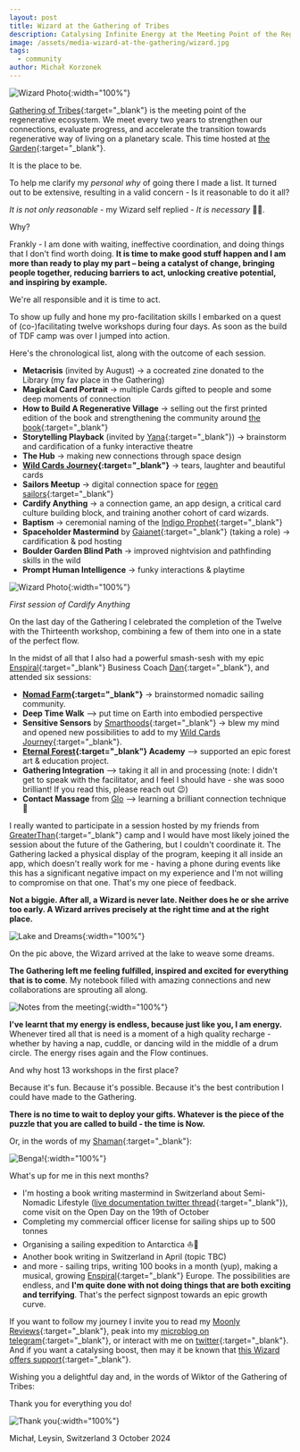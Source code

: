 ```yaml
---
layout: post
title: Wizard at the Gathering of Tribes
description: Catalysing Infinite Energy at the Meeting Point of the Regenerative Ecosystem
image: /assets/media-wizard-at-the-gathering/wizard.jpg
tags:
  - community
author: Michał Korzonek
---
```


![Wizard Photo](/assets/media-wizard-of-the-gathering/wizard.jpg){:width="100%"}

[Gathering of Tribes](https://gatheringoftribes.earth/){:target="_blank"} is the meeting point of the regenerative ecosystem. We meet every two years to strengthen our connections, evaluate progress, and accelerate the transition towards regenerative way of living on a planetary scale. This time hosted at [the Garden](https://labs.thegarden.pt/){:target="_blank"}.

It is the place to be.

To help me clarify my *personal why* of going there I made a list. It turned out to be extensive, resulting in a valid concern - Is it reasonable to do it all?

*It is not only reasonable* - my Wizard self replied - *It is necessary* 🧙‍♂️.

Why?

Frankly - I am done with waiting, ineffective coordination, and doing things that I don't find worth doing. **It is time to make good stuff happen and I am more than ready to play my part – being a catalyst of change, bringing people together, reducing barriers to act, unlocking creative potential, and inspiring by example.**

We're all responsible and it is time to act.

To show up fully and hone my pro-facilitation skills I embarked on a quest of (co-)facilitating twelve workshops during four days. As soon as the build of TDF camp was over I jumped into action.

Here's the chronological list, along with the outcome of each session.

- **Metacrisis** (invited by August) -> a cocreated zine donated to the Library (my fav place in the Gathering)
- **Magickal Card Portrait** -> multiple Cards gifted to people and some deep moments of connection
- **How to Build A Regenerative Village** -> selling out the first printed edition of the book and strengthening the community around [the book](https://treehousedao.earth/){:target="_blank"}
- **Storytelling Playback** (invited by [Yana](https://yanamori.com/){:target="_blank"}) -> brainstorm and cardification of a funky interactive theatre
- **The Hub** -> making new connections through space design
- **[Wild Cards Journey](https://wildwizards.xyz/#journey){:target="_blank"}** -> tears, laughter and beautiful cards
- **Sailors Meetup** -> digital connection space for [regen sailors](https://t.me/+HFn4THoqsIE1YTVk){:target="_blank"}
- **Cardify Anything** -> a connection game, an app design, a critical card culture building block, and training another cohort of card wizards.
- **Baptism** -> ceremonial naming of the [Indigo Prophet](https://soundcloud.com/indigoprophet){:target="_blank"}
- **Spaceholder Mastermind** by [Gaianet](https://www.gaianet.earth/){:target="_blank"} (taking a role) -> cardification & pod hosting
- **Boulder Garden Blind Path** -> improved nightvision and pathfinding skills in the wild
- **Prompt Human Intelligence** -> funky interactions & playtime

![Wizard Photo](/assets/media-wizard-of-the-gathering/cardify-garden-library.jpg){:width="100%"}

*First session of Cardify Anything*

On the last day of the Gathering I celebrated the completion of the Twelve with the Thirteenth workshop, combining a few of them into one in a state of the perfect flow.

In the midst of all that I also had a powerful smash-sesh with my epic [Enspiral](https://www.enspiral.com/){:target="_blank"} Business Coach [Dan](https://twitter.com/DanAlexiLewis){:target="_blank"}, and attended six sessions:

- **[Nomad Farm](https://www.nomadfarm.co/){:target="_blank"}** -> brainstormed nomadic sailing community.
- **Deep Time Walk** –> put time on Earth into embodied perspective
- **Sensitive Sensors** by [Smarthoods](https://smarthoods.eco/){:target="_blank"} -> blew my mind and opened new possibilities to add to my [Wild Cards Journey](https://wildwizards.xyz/#journey){:target="_blank"}.
- **[Eternal Forest](https://eternalforest.earth/){:target="_blank"} Academy** –> supported an epic forest art & education project.
- **Gathering Integration** –> taking it all in and processing (note: I didn't get to speak with the facilitator, and I feel I should have - she was sooo brilliant! If you read this, please reach out 😉)
- **Contact Massage** from [Glo](https://www.linkedin.com/in/glo-moss) –> learning a brilliant connection technique 🤍

I really wanted to participate in a session hosted by my friends from [GreaterThan](https://www.greaterthan.works/){:target="_blank"} camp and I would have most likely joined the session about the future of the Gathering, but I couldn't coordinate it. The Gathering lacked a physical display of the program, keeping it all inside an app, which doesn't really work for me - having a phone during events like this has a significant negative impact on my experience and I'm not willing to compromise on that one. That's my one piece of feedback.

**Not a biggie. After all, a Wizard is never late. Neither does he or she arrive too early. A Wizard arrives precisely at the right time and at the right place.**

![Lake and Dreams](/assets/media-wizard-of-the-gathering/weaving-lake.jpg){:width="100%"}

On the pic above, the Wizard arrived at the lake to weave some dreams.

**The Gathering left me feeling fulfilled, inspired and excited for everything that is to come**. My notebook filled with amazing connections and new collaborations are sprouting all along.

![Notes from the meeting](/assets/media-wizard-of-the-gathering/audrey-michal-notes.jpg){:width="100%"}

**I've learnt that my energy is endless, because just like you, I am energy.** Whenever tired all that is need is a moment of a high quality recharge - whether by having a nap, cuddle, or dancing wild in the middle of a drum circle. The energy rises again and the Flow continues.

And why host 13 workshops in the first place? 

Because it's fun. Because it's possible. Because it's the best contribution I could have made to the Gathering.

**There is no time to wait to deploy your gifts. Whatever is the piece of the puzzle that you are called to build - the time is Now.**

Or, in the words of my [Shaman](https://t.me/brianmongo){:target="_blank"}:

![Benga!](/assets/media-wizard-of-the-gathering/benga-solstice.jpg){:width="100%"}

What's up for me in this next months?

- I'm hosting a book writing mastermind in Switzerland about Semi-Nomadic Lifestyle ([live documentation twitter thread](https://x.com/michalkorzonek/status/1840820973081088202){:target="_blank"}), come visit on the Open Day on the 19th of October
- Completing my commercial officer license for sailing ships up to 500 tonnes
- Organising a sailing expedition to Antarctica ⛵️🧊
- Another book writing in Switzerland in April (topic TBC)
- and more - sailing trips, writing 100 books in a month (yup), making a musical, growing [Enspiral](https://www.enspiral.com/){:target="_blank"} Europe. The possibilities are endless, and **I'm quite done with not doing things that are both exciting and terrifying**. That's the perfect signpost towards an epic growth curve. 

If you want to follow my journey I invite you to read my [Moonly Reviews](https://michalkorzonek.substack.com/){:target="_blank"}, peak into my [microblog on telegram](https://t.me/sailorwizard){:target="_blank"}, or interact with me on [twitter](https://twitter.com/michalkorzonek){:target="_blank"}. And if you want a catalysing boost, then may it be known that [this Wizard offers support](/){:target="_blank"}.

Wishing you a delightful day and, in the words of Wiktor of the Gathering of Tribes:

Thank you for everything you do!

![Thank you](/assets/media-wizard-of-the-gathering/thank-you.jpg){:width="100%"}

Michał,
Leysin, Switzerland
3 October 2024








